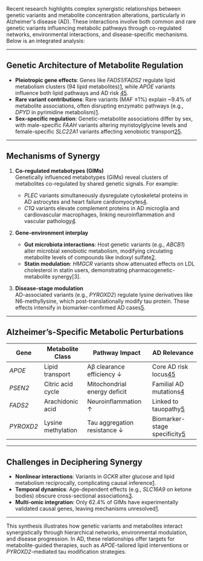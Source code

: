 
Recent research highlights complex synergistic relationships between genetic variants and metabolite concentration alterations, particularly in Alzheimer's disease (AD). These interactions involve both common and rare genetic variants influencing metabolic pathways through co-regulated networks, environmental interactions, and disease-specific mechanisms. Below is an integrated analysis:

---

## **Genetic Architecture of Metabolite Regulation**
- **Pleiotropic gene effects**: Genes like *FADS1/FADS2* regulate lipid metabolism clusters (94 lipid metabolites)[1](https://www.nature.com/articles/s41591-022-02046-0), while *APOE* variants influence both lipid pathways and AD risk [4](https://www.nature.com/articles/s41598-024-77921-6)[5](https://www.medrxiv.org/content/10.1101/2025.02.26.25322932v2.full).  
- **Rare variant contributions**: Rare variants (MAF ≤1%) explain ~9.4% of metabolite associations, often disrupting enzymatic pathways (e.g., *DPYD* in pyrimidine metabolism)[1](https://www.nature.com/articles/s41591-022-02046-0).  
- **Sex-specific regulation**: Genetic-metabolite associations differ by sex, with male-specific *FAAH* variants altering myristoylglycine levels and female-specific *SLC22A1* variants affecting xenobiotic transport[2](https://www.nature.com/articles/s42003-020-01383-5)[5](https://www.medrxiv.org/content/10.1101/2025.02.26.25322932v2.full).

---

## **Mechanisms of Synergy**
1. **Co-regulated metabotypes (GIMs)**  
   Genetically influenced metabotypes (GIMs) reveal clusters of metabolites co-regulated by shared genetic signals. For example:  
   - *PLEC* variants simultaneously dysregulate cytoskeletal proteins in AD astrocytes and heart failure cardiomyocytes[4](https://www.nature.com/articles/s41598-024-77921-6).  
   - *C1Q* variants elevate complement proteins in AD microglia and cardiovascular macrophages, linking neuroinflammation and vascular pathology[4](https://www.nature.com/articles/s41598-024-77921-6).

2. **Gene-environment interplay**  
   - **Gut microbiota interactions**: Host genetic variants (e.g., *ABCB1*) alter microbial xenobiotic metabolism, modifying circulating metabolite levels of compounds like indoxyl sulfate[2](https://www.nature.com/articles/s42003-020-01383-5).  
   - **Statin modulation**: *HMGCR* variants show attenuated effects on LDL cholesterol in statin users, demonstrating pharmacogenetic-metabolite synergy[3].

3. **Disease-stage modulation**  
   AD-associated variants (e.g., *PYROXD2*) regulate lysine derivatives like N6-methyllysine, which post-translationally modify tau protein. These effects intensify in biomarker-confirmed AD cases[5](https://www.medrxiv.org/content/10.1101/2025.02.26.25322932v2.full).

---

## **Alzheimer’s-Specific Metabolic Perturbations**
| Gene       | Metabolite Class         | Pathway Impact               | AD Relevance                  |  
|------------|--------------------------|-------------------------------|-------------------------------|  
| *APOE*     | Lipid transport          | Aβ clearance efficiency ↓    | Core AD risk locus[4](https://www.nature.com/articles/s41598-024-77921-6)[5](https://www.medrxiv.org/content/10.1101/2025.02.26.25322932v2.full)      |  
| *PSEN2*    | Citric acid cycle        | Mitochondrial energy deficit | Familial AD mutations[4](https://www.nature.com/articles/s41598-024-77921-6)      |  
| *FADS2*    | Arachidonic acid         | Neuroinflammation ↑          | Linked to tauopathy[5](https://www.medrxiv.org/content/10.1101/2025.02.26.25322932v2.full)        |  
| *PYROXD2*  | Lysine methylation       | Tau aggregation resistance ↓ | Biomarker-stage specificity[5](https://www.medrxiv.org/content/10.1101/2025.02.26.25322932v2.full)|  

---

## **Challenges in Deciphering Synergy**
- **Nonlinear interactions**: Variants in *GCKR* alter glucose and lipid metabolism reciprocally, complicating causal inference[1](https://www.nature.com/articles/s41591-022-02046-0).  
- **Temporal dynamics**: Age-dependent effects (e.g., *SLC16A9* on ketone bodies) obscure cross-sectional associations[3](https://www.nature.com/articles/s41467-019-12703-7).  
- **Multi-omic integration**: Only 62.4% of GIMs have experimentally validated causal genes, leaving mechanisms unresolved[1](https://www.nature.com/articles/s41591-022-02046-0).

---

This synthesis illustrates how genetic variants and metabolites interact synergistically through hierarchical networks, environmental modulation, and disease progression. In AD, these relationships offer targets for metabolite-guided therapies, such as *APOE*-tailored lipid interventions or *PYROXD2*-mediated tau modification strategies.
